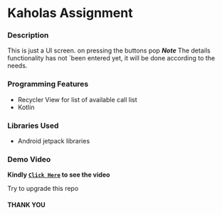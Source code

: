 # Kaholas Assignment
### Description
This is just a UI screen. on pressing the buttons pop
***Note*** The details functionality has not `been entered yet, it will be done according to the needs.

   
### Programming Features
  - Recycler View for list of available call list
  - Kotlin

### Libraries Used
  - Android jetpack libraries

### Demo Video
**Kindly [`Click Here`](https://drive.google.com/file/d/1rhh7C38sTJeBRgoHwdMPiOW1Z8JEVpC8/view?usp=sharing) to see the video**

Try to upgrade this repo

#### THANK YOU ####
